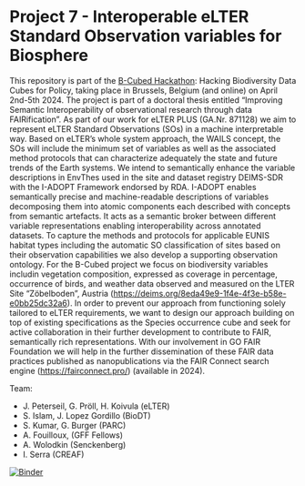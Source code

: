 # Project 7 - Interoperable eLTER Standard Observation variables for Biosphere
This repository is part of the [B-Cubed Hackathon](https://b-cubed.eu/b-cubed-hackathon): Hacking Biodiversity Data Cubes for Policy, taking place in Brussels, Belgium (and online) on April 2nd-5th 2024.
The project is part of a doctoral thesis entitled “Improving Semantic Interoperability of observational research through data FAIRification”. As part of our work for eLTER PLUS (GA.Nr. 871128) we aim to represent eLTER Standard Observations (SOs) in a machine interpretable way. Based on eLTER’s whole system approach, the WAILS concept, the SOs will include the minimum set of variables as well as the associated method protocols that can characterize adequately the state and future trends of the Earth systems. 
We intend to semantically enhance the variable descriptions in EnvThes used in the site and dataset registry DEIMS-SDR with the I-ADOPT Framework endorsed by RDA. I-ADOPT enables semantically precise and machine-readable descriptions of variables decomposing them into atomic components each described with concepts from semantic artefacts. It acts as a semantic broker between different variable representations enabling interoperability across annotated datasets. To capture the methods and protocols for applicable EUNIS habitat types including the automatic SO classification of sites based on their observation capabilities we also develop a supporting observation ontology. For the B-Cubed project we focus on biodiversity variables includin vegetation composition, expressed as coverage in percentage, occurrence of birds, and weather data observed and measured on the LTER Site “Zöbelboden”, Austria (https://deims.org/8eda49e9-1f4e-4f3e-b58e-e0bb25dc32a6). In order to prevent our approach from functioning solely tailored to eLTER requirements, we want to design our approach building on top of existing specifications as the Species occurrence cube and seek for active collaboration in their further development to contribute to FAIR, semantically rich representations. With our involvement in GO FAIR Foundation we will help in the further dissemination of these FAIR data practices published as nanopublications via the FAIR Connect search engine (https://fairconnect.pro/) (available in 2024).

Team:
-   J. Peterseil, G. Pröll, H. Koivula (eLTER)
-   S. Islam, J. Lopez Gordillo (BioDT)
-   S. Kumar, G. Burger (PARC)
-   A. Fouilloux, (GFF Fellows)
-   A. Wolodkin (Senckenberg)
-   I. Serra (CREAF)

[![Binder](https://mybinder.org/badge_logo.svg)](https://mybinder.org/v2/gh/b-cubed-eu/hackathon-project-7/HEAD)

